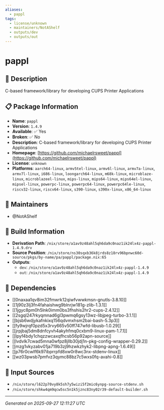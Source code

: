 ```yaml
---
aliases:
  - pappl
tags:
  - license/unknown
  - maintainers/NotAShelf
  - outputs/dev
  - outputs/out
---
```


# pappl

## 📝 Description

C-based framework/library for developing CUPS Printer Applications

## 📋 Package Information

- **Name**: `pappl`
- **Version**: `1.4.9`
- **Available**: ✅ Yes
- **Broken**: ✅ No
- **Description**: C-based framework/library for developing CUPS Printer Applications
- **Homepage**: [https://github.com/michaelrsweet/pappl](https://github.com/michaelrsweet/pappl)
- **License**: `unknown`
- **Platforms**: `aarch64-linux`, `armv5tel-linux`, `armv6l-linux`, `armv7a-linux`, `armv7l-linux`, `i686-linux`, `loongarch64-linux`, `m68k-linux`, `microblaze-linux`, `microblazeel-linux`, `mips-linux`, `mips64-linux`, `mips64el-linux`, `mipsel-linux`, `powerpc-linux`, `powerpc64-linux`, `powerpc64le-linux`, `riscv32-linux`, `riscv64-linux`, `s390-linux`, `s390x-linux`, `x86_64-linux`
## 👥 Maintainers

- @NotAShelf


## 🔧 Build Information

- **Derivation Path**: `/nix/store/a1av9z48ahl5qh6da9c0naz1ik24lx4z-pappl-1.4.9.drv`
- **Source Position**: `/nix/store/ns30sqxb36k8jrds8z18rv96bpnwc60d-source/pkgs/by-name/pa/pappl/package.nix:65`
- **Outputs**:
  - `dev`:  `/nix/store/a1av9z48ahl5qh6da9c0naz1ik24lx4z-pappl-1.4.9`
  - `out`:  `/nix/store/a1av9z48ahl5qh6da9c0naz1ik24lx4z-pappl-1.4.9`

## 🔗 Dependencies

- [[0naxaa1qv8im32fmwrk12qiwfvwwkmsn-gnutls-3.8.10]]
- [[1j90z3lj3fn4fahaishwg9blnrjw181g-zlib-1.3.1]]
- [[1jgyc8pm0h5lnk0imm0bs3fhshis2hr2-cups-2.4.12]]
- [[2sgql247rkyqmnad6gl3pwmq6gsy13wz-libjpeg-turbo-3.1.1]]
- [[bjsb6wdjykafnkixq156qdvmxhsm2bai-bash-5.3p3]]
- [[fy9wjrqf0pzd5x3rvy665v50ff747wfd-libusb-1.0.29]]
- [[jrpjbaj5dm8dnfcyvh4akyhfmq0cxbm9-linux-pam-1.7.1]]
- [[lpyf4bdy1chqzzwcaxqfhcsb56p92apn-source]]
- [[lvdvlk7cwad5mna0wfpz8jllb30jdj1n-pkg-config-wrapper-0.29.2]]
- [[mzg1vkyzabv01ja719b3zj9hzwkzhyk2-libpng-apng-1.6.49]]
- [[p76r0cwlf6k97ibprrpfd8xw0r8wc3nx-stdenv-linux]]
- [[wz03pwsb7pmfvz3qymc88bz7c5wxs0fq-avahi-0.8]]

## 📁 Input Sources

- `/nix/store/l622p70vy8k5sh7y5wizi5f2mic6ynpg-source-stdenv.sh`
- `/nix/store/shkw4qm9qcw5sc5n1k5jznc83ny02r39-default-builder.sh`

---
*Generated on 2025-09-27 12:11:27 UTC*

